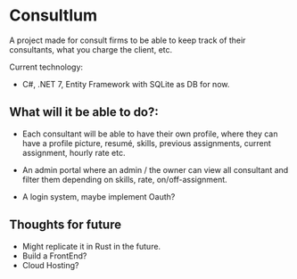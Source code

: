 # ConsultIum
A project made for consult firms to be able to keep track of their consultants, what you charge the client, etc.

Current technology:
* C#, .NET 7, Entity Framework with SQLite as DB for now.

## What will it be able to do?:
* Each consultant will be able to have their own profile, where they can have a profile picture, resumé, skills, previous assignments, current assignment, hourly rate etc.

* An admin portal where an admin / the owner can view all consultant and filter them depending on skills, rate, on/off-assignment.

* A login system, maybe implement Oauth?


## Thoughts for future
- Might replicate it in Rust in the future.
- Build a FrontEnd?
- Cloud Hosting?
